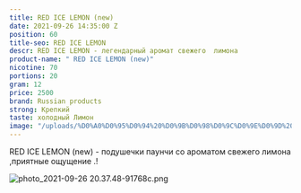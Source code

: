 ```yaml
---
title: RED ICE LEMON (new)
date: 2021-09-26 14:35:00 Z
position: 60
title-seo: RED ICE LEMON
descr: RED ICE LEMON - легендарный аромат свежего  лимона
product-name: " RED ICE LEMON (new)"
nicotine: 70
portions: 20
gram: 12
price: 2500
brand: Russian products
strong: Крепкий
taste: холодный Лимон
image: "/uploads/%D0%A0%D0%95%D0%94%20%D0%9B%D0%98%D0%9C%D0%9E%D0%9D%20.png"
---
```


RED ICE LEMON (new) - подушечки паунчи со ароматом свежего лимона ,приятные ощущение .!


![photo_2021-09-26 20.37.48-91768c.png](/uploads/photo_2021-09-26%2020.37.48-91768c.png)